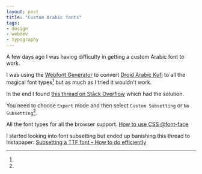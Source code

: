 ```yaml
---
layout: post
title: "Custom Arabic fonts"
tags:
- design
- webdev
- typography
---
```


A few days ago I was having difficulty in getting a custom Arabic font to work.

I was using the [Webfont Generator](http://www.fontsquirrel.com/tools/webfont-generator) to convert [Droid Arabic Kufi](http://openfontlibrary.org/en/font/droid-arabic-kufi) to all the magical font types[^1] but as much as I tried it wouldn't work.

In the end I found [this thread on Stack Overflow](http://stackoverflow.com/questions/6437061/convert-arabic-ttf-otf-fonts-to-woff-eof) which had the solution.

You need to choose `Expert` mode and then select `Custom Subsetting` or `No Subsetting`[^2].

[^1]:
All the font types for all the browser support. [How to use CSS @font-face](http://nicewebtype.com/notes/2009/10/30/how-to-use-css-font-face/)
[^2]:
I started looking into font subsetting but ended up banishing this thread to Instapaper: [Subsetting a TTF font - How to do efficiently](http://typophile.com/node/75698)